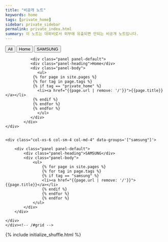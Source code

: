 ```yaml
---
title: "비공개 노트"
keywords: home
tags: [private_home]
sidebar: private_sidebar
permalink: private_index.html
summary: 이 노트는 대외비로서 외부에 유출되면 안되는 비공개 노트입니다.
---
```


<script src="js/jquery.shuffle.min.js"></script>
<script src="js/jquery.ba-throttle-debounce.min.js"></script>

<div class="filter-options">
  <button class="btn btn-primary" data-group="all">All</button>
  <button class="btn btn-primary" data-group="private_home">Home</button>
  <button class="btn btn-primary" data-group="samsung">SAMSUNG</button>
</div>      

<div id="grid" class="row">
    <div class="col-xs-6 col-sm-4 col-md-4" data-groups='["private_home"]'>

               <div class="panel panel-default">
               <div class="panel-heading">Home</div>
               <div class="panel-body">
                  <ul>
                {% for page in site.pages %}
                {% for tag in page.tags %}
                {% if tag == "private_home" %}
                  <li><a href="{{page.url | remove: '/'}}">{{page.title}}</a></li>
                {% endif %}
                {% endfor %}
                {% endfor %} 
                  </ul>
               </div>
            </div>
    </div>
   

    <div class="col-xs-6 col-sm-4 col-md-4" data-groups='["samsung"]'>

        <div class="panel panel-default">
            <div class="panel-heading">SAMSUNG</div>
            <div class="panel-body">
                <ul>
                    {% for page in site.pages %}
                    {% for tag in page.tags %}
                    {% if tag == "samsung" %}
                    <li><a href="{{page.url | remove: '/'}}">{{page.title}}</a></li>
                    {% endif %}
                    {% endfor %}
                    {% endfor %}
                </ul>
            </div>
        </div>
        
    </div>
    </div><!-- /#grid -->


{% include initialize_shuffle.html %}